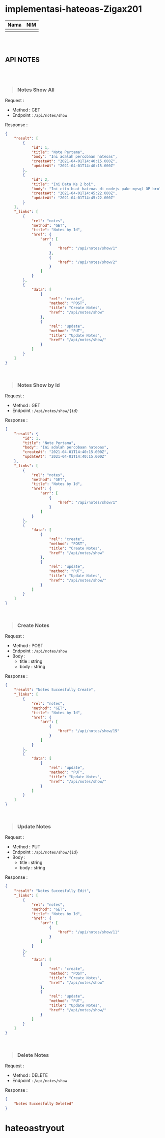 # implementasi-hateoas-Zigax201

| Nama | NIM |
| --- | ----------- |
| |  |

<br>
<br>

## API NOTES

<br>
<br>

>### Notes Show All

Request :

-   Method : GET
-   Endpoint : `/api/notes/show`

Response :

```json
{
    "result": [
        {
            "id": 1,
            "title": "Note Pertama",
            "body": "Ini adalah percobaan hateoas",
            "createAt": "2021-04-01T14:40:15.000Z",
            "updateAt": "2021-04-01T14:40:15.000Z"
        },
        {
            "id": 2,
            "title": "Ini Data Ke 2 boi",
            "body": "Ini cttn buat hateoas di nodejs pake mysql OP bro",
            "createAt": "2021-04-01T14:45:22.000Z",
            "updateAt": "2021-04-01T14:45:22.000Z"
        }
    ],
    "_links": [
        {
            "rel": "notes",
            "method": "GET",
            "title": "Notes by Id",
            "href": {
                "arr": [
                    {
                        "href": "/api/notes/show/1"
                    },
                    {
                        "href": "/api/notes/show/2"
                    }
                ]
            }
        },
        {
            "data": [
                {
                    "rel": "create",
                    "method": "POST",
                    "title": "Create Notes",
                    "href": "/api/notes/show"
                },
                {
                    "rel": "update",
                    "method": "PUT",
                    "title": "Update Notes",
                    "href": "/api/notes/show/"
                }
            ]
        }
    ]
}
```

<br>

>### Notes Show by Id

Request :

-   Method : GET
-   Endpoint : `/api/notes/show/{id}`

Response :

```json
{
    "result": {
        "id": 1,
        "title": "Note Pertama",
        "body": "Ini adalah percobaan hateoas",
        "createAt": "2021-04-01T14:40:15.000Z",
        "updateAt": "2021-04-01T14:40:15.000Z"
    },
    "_links": [
        {
            "rel": "notes",
            "method": "GET",
            "title": "Notes by Id",
            "href": {
                "arr": [
                    {
                        "href": "/api/notes/show/1"
                    }
                ]
            }
        },
        {
            "data": [
                {
                    "rel": "create",
                    "method": "POST",
                    "title": "Create Notes",
                    "href": "/api/notes/show"
                },
                {
                    "rel": "update",
                    "method": "PUT",
                    "title": "Update Notes",
                    "href": "/api/notes/show/"
                }
            ]
        }
    ]
}
```

<br>

>### Create Notes

Request :

-   Method : POST
-   Endpoint : `/api/notes/show`
-   Body :
    -   title : string
    -   body : string

Response :

```json
{
    "result": "Notes Succesfully Create",
    "_links": [
        {
            "rel": "notes",
            "method": "GET",
            "title": "Notes by Id",
            "href": {
                "arr": [
                    {
                        "href": "/api/notes/show/15"
                    }
                ]
            }
        },
        {
            "data": [
                {
                    "rel": "update",
                    "method": "PUT",
                    "title": "Update Notes",
                    "href": "/api/notes/show/"
                }
            ]
        }
    ]
}
```

<br>

>### Update Notes

Request :

-   Method : PUT
-   Endpoint : `/api/notes/show/{id}`
-   Body :
    -   title : string
    -   body : string

Response :

```json
{
    "result": "Notes Succesfully Edit",
    "_links": [
        {
            "rel": "notes",
            "method": "GET",
            "title": "Notes by Id",
            "href": {
                "arr": [
                    {
                        "href": "/api/notes/show/11"
                    }
                ]
            }
        },
        {
            "data": [
                {
                    "rel": "create",
                    "method": "POST",
                    "title": "Create Notes",
                    "href": "/api/notes/show"
                },
                {
                    "rel": "update",
                    "method": "PUT",
                    "title": "Update Notes",
                    "href": "/api/notes/show/"
                }
            ]
        }
    ]
}
```

<br>

>### Delete Notes

Request :

-   Method : DELETE
-   Endpoint : `/api/notes/show`
  
Response :

```json
{
    "Notes Succesfully Deleted"
}
```
# hateoastryout
